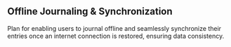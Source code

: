 ## Offline Journaling & Synchronization
Plan for enabling users to journal offline and seamlessly synchronize their entries once an internet connection is restored, ensuring data consistency.
